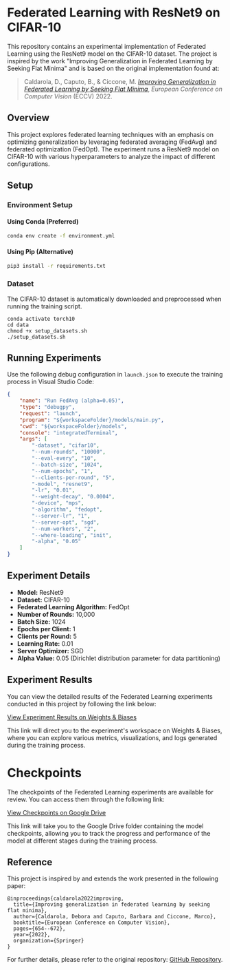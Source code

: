 # Federated Learning with ResNet9 on CIFAR-10

This repository contains an experimental implementation of Federated Learning using the ResNet9 model on the CIFAR-10 dataset. The project is inspired by the work "Improving Generalization in Federated Learning by Seeking Flat Minima" and is based on the original implementation found at:

> Caldarola, D., Caputo, B., & Ciccone, M. [_Improving Generalization in Federated Learning by Seeking Flat Minima_](https://arxiv.org/abs/2203.11834), _European Conference on Computer Vision_ (ECCV) 2022.

## Overview
This project explores federated learning techniques with an emphasis on optimizing generalization by leveraging federated averaging (FedAvg) and federated optimization (FedOpt). The experiment runs a ResNet9 model on CIFAR-10 with various hyperparameters to analyze the impact of different configurations.

## Setup
### Environment Setup
#### Using Conda (Preferred)
```bash
conda env create -f environment.yml
```
#### Using Pip (Alternative)
```bash
pip3 install -r requirements.txt
```

### Dataset
The CIFAR-10 dataset is automatically downloaded and preprocessed when running the training script.
```
conda activate torch10
cd data
chmod +x setup_datasets.sh
./setup_datasets.sh
```

## Running Experiments
Use the following debug configuration in `launch.json` to execute the training process in Visual Studio Code:

```json
{
    "name": "Run FedAvg (alpha=0.05)",
    "type": "debugpy",
    "request": "launch",
    "program": "${workspaceFolder}/models/main.py",
    "cwd": "${workspaceFolder}/models",
    "console": "integratedTerminal",
    "args": [
        "-dataset", "cifar10",
        "--num-rounds", "10000",
        "--eval-every", "10",
        "--batch-size", "1024",
        "--num-epochs", "1",
        "--clients-per-round", "5",
        "-model", "resnet9",
        "-lr", "0.01",
        "--weight-decay", "0.0004",
        "-device", "mps",
        "-algorithm", "fedopt",
        "--server-lr", "1",
        "--server-opt", "sgd",
        "--num-workers", "2",
        "--where-loading", "init",
        "-alpha", "0.05"
    ]
}
```

## Experiment Details
- **Model:** ResNet9
- **Dataset:** CIFAR-10
- **Federated Learning Algorithm:** FedOpt
- **Number of Rounds:** 10,000
- **Batch Size:** 1024
- **Epochs per Client:** 1
- **Clients per Round:** 5
- **Learning Rate:** 0.01
- **Server Optimizer:** SGD
- **Alpha Value:** 0.05 (Dirichlet distribution parameter for data partitioning)

## Experiment Results

You can view the detailed results of the Federated Learning experiments conducted in this project by following the link below:

[View Experiment Results on Weights & Biases](https://wandb.ai/nguyendam5555/Federated%20learning/runs/4ike5us5/workspace?nw=nwusernguyendam5555)

This link will direct you to the experiment's workspace on Weights & Biases, where you can explore various metrics, visualizations, and logs generated during the training process.

# Checkpoints

The checkpoints of the Federated Learning experiments are available for review. You can access them through the following link:

[View Checkpoints on Google Drive](https://drive.google.com/drive/folders/1am6jhN0h9AVQeArGtt5RKh7GGNoesmei?usp=sharing)

This link will take you to the Google Drive folder containing the model checkpoints, allowing you to track the progress and performance of the model at different stages during the training process.


## Reference
This project is inspired by and extends the work presented in the following paper:

```text
@inproceedings{caldarola2022improving,
  title={Improving generalization in federated learning by seeking flat minima},
  author={Caldarola, Debora and Caputo, Barbara and Ciccone, Marco},
  booktitle={European Conference on Computer Vision},
  pages={654--672},
  year={2022},
  organization={Springer}
}
```

For further details, please refer to the original repository: [GitHub Repository](https://github.com/debcaldarola/fedsam).

